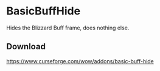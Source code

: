 # BasicBuffHide
Hides the Blizzard Buff frame, does nothing else.

## Download
https://www.curseforge.com/wow/addons/basic-buff-hide